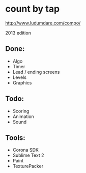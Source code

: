 count by tap
============
http://www.ludumdare.com/compo/

2013 edition


Done:
----

  - Algo
  - Timer
  - Lead / ending screens
  - Levels
  - Graphics


Todo:
----

  - Scoring
  - Animation
  - Sound


Tools:
------

  - Corona SDK
  - Sublime Text 2
  - Paint
  - TexturePacker
